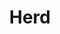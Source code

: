 ---
title: Herd
linkTitle: Herd
description: View important information about your herd.
translationKey: herd
weight: 50
---